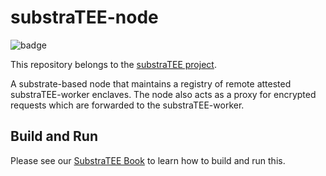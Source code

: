 # substraTEE-node

![badge](https://img.shields.io/badge/substrate-2.0.0-success)

This repository belongs to the [substraTEE project](https://www.substratee.com).

A substrate-based node that maintains a registry of remote attested substraTEE-worker enclaves. The node also acts as a proxy for encrypted requests which are forwarded to the substraTEE-worker.

## Build and Run
Please see our [SubstraTEE Book](https://www.substratee.com/howto_node.html) to learn how to build and run this.

